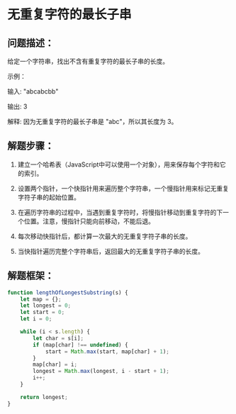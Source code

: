 # 无重复字符的最长子串

## **问题描述**：

给定一个字符串，找出不含有重复字符的最长子串的长度。

示例：

输入: "abcabcbb"

输出: 3 

解释: 因为无重复字符的最长子串是 "abc"，所以其长度为 3。

## **解题步骤**：

1. 建立一个哈希表（JavaScript中可以使用一个对象），用来保存每个字符和它的索引。

2. 设置两个指针，一个快指针用来遍历整个字符串，一个慢指针用来标记无重复字符子串的起始位置。

3. 在遍历字符串的过程中，当遇到重复字符时，将慢指针移动到重复字符的下一个位置。注意，慢指针只能向前移动，不能后退。

4. 每次移动快指针后，都计算一次最大的无重复字符子串的长度。

5. 当快指针遍历完整个字符串后，返回最大的无重复字符子串的长度。

## **解题框架**：


```javascript
function lengthOfLongestSubstring(s) {
    let map = {};
    let longest = 0;
    let start = 0;
    let i = 0;

    while (i < s.length) {
        let char = s[i];
        if (map[char] !== undefined) {
            start = Math.max(start, map[char] + 1);
        }
        map[char] = i;
        longest = Math.max(longest, i - start + 1);
        i++;
    }

    return longest;
}

```
